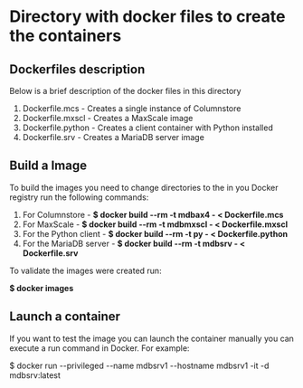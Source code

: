# Directory with docker files to create the containers

## Dockerfiles description

Below is a brief description of the docker files in this directory

1. Dockerfile.mcs	- Creates a single instance of Columnstore
2. Dockerfile.mxscl	- Creates a MaxScale image
3. Dockerfile.python - Creates a client container with Python installed
4. Dockerfile.srv	- Creates a MariaDB server image

## Build a Image

To build the images you need to change directories to the in you Docker registry run the following commands: 

1. For Columnstore - __$ docker build --rm -t mdbax4 - < Dockerfile.mcs__
2. For MaxScale - __$ docker build --rm -t mdbmxscl - < Dockerfile.mxscl__	
3. For the Python client - __$ docker build --rm -t py - < Dockerfile.python__
4. For the MariaDB server - __$ docker build --rm -t mdbsrv - < Dockerfile.srv__

To validate the images were created run:

__$ docker images__

## Launch a container

If you want to test the image you can launch the container manually you can execute a run command in Docker. For example:

$ docker run --privileged --name mdbsrv1 --hostname mdbsrv1  -it -d mdbsrv:latest

